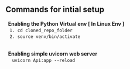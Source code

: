 ## Commands for intial setup <br>

&ensp;__Enabling the Python Virtual env [ In Linux Env ]__ <br>
  &ensp; ```1. cd cloned_repo_folder``` <br>
  &ensp; ```2. source venv/bin/activate``` <br><br>

&ensp;__Enabling simple uvicorn web server__<br>
  &ensp;&ensp; ```uvicorn Api:app --reload```

  